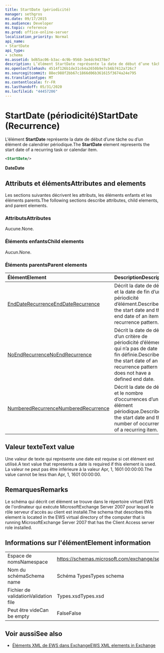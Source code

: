 ```yaml
---
title: StartDate (périodicité)
manager: sethgros
ms.date: 09/17/2015
ms.audience: Developer
ms.topic: reference
ms.prod: office-online-server
localization_priority: Normal
api_name:
- StartDate
api_type:
- schema
ms.assetid: bd65ac06-b3ac-4c9b-9568-3e4dc94378e7
description: L’élément StartDate représente la date de début d’une tâche ou d’un élément de calendrier périodique.
ms.openlocfilehash: 4514f126b1de31c64a2650b9e7cb6b7412a726c7
ms.sourcegitcommit: 88ec988f2bb67c1866d06b361615f3674a24e795
ms.translationtype: MT
ms.contentlocale: fr-FR
ms.lasthandoff: 05/31/2020
ms.locfileid: "44457206"
---
```

# <a name="startdate-recurrence"></a><span data-ttu-id="e91a6-103">StartDate (périodicité)</span><span class="sxs-lookup"><span data-stu-id="e91a6-103">StartDate (Recurrence)</span></span>

<span data-ttu-id="e91a6-104">L’élément **StartDate** représente la date de début d’une tâche ou d’un élément de calendrier périodique.</span><span class="sxs-lookup"><span data-stu-id="e91a6-104">The **StartDate** element represents the start date of a recurring task or calendar item.</span></span> 
  
```xml
<StartDate/>
```

<span data-ttu-id="e91a6-105">**Date**</span><span class="sxs-lookup"><span data-stu-id="e91a6-105">**Date**</span></span>

## <a name="attributes-and-elements"></a><span data-ttu-id="e91a6-106">Attributs et éléments</span><span class="sxs-lookup"><span data-stu-id="e91a6-106">Attributes and elements</span></span>

<span data-ttu-id="e91a6-107">Les sections suivantes décrivent les attributs, les éléments enfants et les éléments parents.</span><span class="sxs-lookup"><span data-stu-id="e91a6-107">The following sections describe attributes, child elements, and parent elements.</span></span>
  
### <a name="attributes"></a><span data-ttu-id="e91a6-108">Attributs</span><span class="sxs-lookup"><span data-stu-id="e91a6-108">Attributes</span></span>

<span data-ttu-id="e91a6-109">Aucune.</span><span class="sxs-lookup"><span data-stu-id="e91a6-109">None.</span></span>
  
### <a name="child-elements"></a><span data-ttu-id="e91a6-110">Éléments enfants</span><span class="sxs-lookup"><span data-stu-id="e91a6-110">Child elements</span></span>

<span data-ttu-id="e91a6-111">Aucun.</span><span class="sxs-lookup"><span data-stu-id="e91a6-111">None.</span></span>
  
### <a name="parent-elements"></a><span data-ttu-id="e91a6-112">Éléments parents</span><span class="sxs-lookup"><span data-stu-id="e91a6-112">Parent elements</span></span>

|<span data-ttu-id="e91a6-113">**Élément**</span><span class="sxs-lookup"><span data-stu-id="e91a6-113">**Element**</span></span>|<span data-ttu-id="e91a6-114">**Description**</span><span class="sxs-lookup"><span data-stu-id="e91a6-114">**Description**</span></span>|
|:-----|:-----|
|[<span data-ttu-id="e91a6-115">EndDateRecurrence</span><span class="sxs-lookup"><span data-stu-id="e91a6-115">EndDateRecurrence</span></span>](enddaterecurrence.md) <br/> |<span data-ttu-id="e91a6-116">Décrit la date de début et la date de fin d’une périodicité d’élément.</span><span class="sxs-lookup"><span data-stu-id="e91a6-116">Describes the start date and the end date of an item recurrence pattern.</span></span>  <br/> |
|[<span data-ttu-id="e91a6-117">NoEndRecurrence</span><span class="sxs-lookup"><span data-stu-id="e91a6-117">NoEndRecurrence</span></span>](noendrecurrence.md) <br/> |<span data-ttu-id="e91a6-118">Décrit la date de début d’un critère de périodicité d’élément qui n’a pas de date de fin définie.</span><span class="sxs-lookup"><span data-stu-id="e91a6-118">Describes the start date of an item recurrence pattern that does not have a defined end date.</span></span>  <br/> |
|[<span data-ttu-id="e91a6-119">NumberedRecurrence</span><span class="sxs-lookup"><span data-stu-id="e91a6-119">NumberedRecurrence</span></span>](numberedrecurrence.md) <br/> |<span data-ttu-id="e91a6-120">Décrit la date de début et le nombre d’occurrences d’un élément périodique.</span><span class="sxs-lookup"><span data-stu-id="e91a6-120">Describes the start date and the number of occurrences of a recurring item.</span></span>  <br/> |
   
## <a name="text-value"></a><span data-ttu-id="e91a6-121">Valeur texte</span><span class="sxs-lookup"><span data-stu-id="e91a6-121">Text value</span></span>

<span data-ttu-id="e91a6-122">Une valeur de texte qui représente une date est requise si cet élément est utilisé.</span><span class="sxs-lookup"><span data-stu-id="e91a6-122">A text value that represents a date is required if this element is used.</span></span> <span data-ttu-id="e91a6-123">La valeur ne peut pas être inférieure à la valeur Apr, 1, 1601 00:00:00.</span><span class="sxs-lookup"><span data-stu-id="e91a6-123">The value cannot be less than Apr, 1, 1601 00:00:00.</span></span>
  
## <a name="remarks"></a><span data-ttu-id="e91a6-124">Remarques</span><span class="sxs-lookup"><span data-stu-id="e91a6-124">Remarks</span></span>

<span data-ttu-id="e91a6-125">Le schéma qui décrit cet élément se trouve dans le répertoire virtuel EWS de l'ordinateur qui exécute MicrosoftExchange Server 2007 pour lequel le rôle serveur d'accès au client est installé.</span><span class="sxs-lookup"><span data-stu-id="e91a6-125">The schema that describes this element is located in the EWS virtual directory of the computer that is running MicrosoftExchange Server 2007 that has the Client Access server role installed.</span></span>
  
## <a name="element-information"></a><span data-ttu-id="e91a6-126">Informations sur l'élément</span><span class="sxs-lookup"><span data-stu-id="e91a6-126">Element information</span></span>

|||
|:-----|:-----|
|<span data-ttu-id="e91a6-127">Espace de noms</span><span class="sxs-lookup"><span data-stu-id="e91a6-127">Namespace</span></span>  <br/> |https://schemas.microsoft.com/exchange/services/2006/types  <br/> |
|<span data-ttu-id="e91a6-128">Nom du schéma</span><span class="sxs-lookup"><span data-stu-id="e91a6-128">Schema name</span></span>  <br/> |<span data-ttu-id="e91a6-129">Schéma Types</span><span class="sxs-lookup"><span data-stu-id="e91a6-129">Types schema</span></span>  <br/> |
|<span data-ttu-id="e91a6-130">Fichier de validation</span><span class="sxs-lookup"><span data-stu-id="e91a6-130">Validation file</span></span>  <br/> |<span data-ttu-id="e91a6-131">Types.xsd</span><span class="sxs-lookup"><span data-stu-id="e91a6-131">Types.xsd</span></span>  <br/> |
|<span data-ttu-id="e91a6-132">Peut être vide</span><span class="sxs-lookup"><span data-stu-id="e91a6-132">Can be empty</span></span>  <br/> |<span data-ttu-id="e91a6-133">False</span><span class="sxs-lookup"><span data-stu-id="e91a6-133">False</span></span>  <br/> |
   
## <a name="see-also"></a><span data-ttu-id="e91a6-134">Voir aussi</span><span class="sxs-lookup"><span data-stu-id="e91a6-134">See also</span></span>

- [<span data-ttu-id="e91a6-135">Éléments XML de EWS dans Exchange</span><span class="sxs-lookup"><span data-stu-id="e91a6-135">EWS XML elements in Exchange</span></span>](ews-xml-elements-in-exchange.md)

